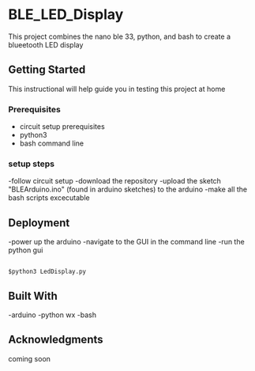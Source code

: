 
# BLE_LED_Display

This project combines the nano ble 33, python, and bash to create a blueetooth LED display

## Getting Started

This instructional will help guide you in testing this project at home

### Prerequisites

- circuit setup prerequisites
- python3 
- bash command line


### setup steps

-follow circuit setup
-download the repository
-upload the sketch "BLEArduino.ino" (found in arduino sketches) to the arduino
-make all the bash scripts excecutable

## Deployment

-power up the arduino
-navigate to the GUI in the command line
-run the python gui

```

$python3 LedDisplay.py

```


## Built With


-arduino
-python wx
-bash 


## Acknowledgments


coming soon

